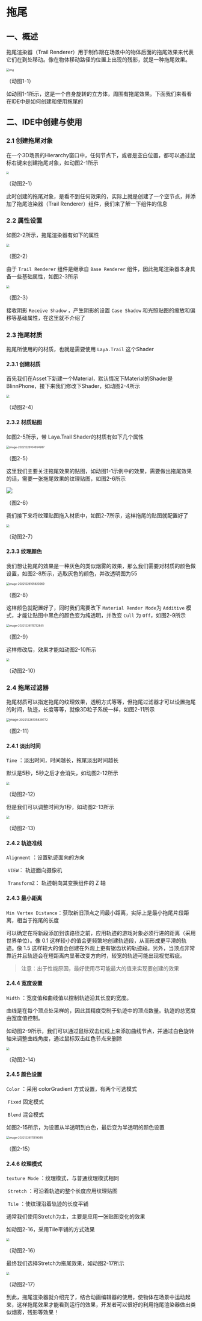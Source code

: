 # 拖尾



## 一、概述

拖尾渲染器（Trail Renderer）用于制作跟在场景中的物体后面的拖尾效果来代表它们在到处移动。像在物体移动路径的位置上出现的残影，就是一种拖尾效果。

<img src="img/1-1.gif" alt="img" style="zoom: 50%;" />   

（动图1-1）

如动图1-1所示，这是一个自身旋转的立方体，周围有拖尾效果。下面我们来看看在IDE中是如何创建和使用拖尾的



## 二、IDE中创建与使用

### 2.1 创建拖尾对象

在一个3D场景的Hierarchy窗口中，任何节点下，或者是空白位置，都可以通过鼠标右键来创建拖尾对象，如动图2-1所示

<img src="img/2-1.gif" style="zoom: 43%;" /> 

（动图2-1）

此时创建的拖尾对象，是看不到任何效果的，实际上就是创建了一个空节点，并添加了拖尾渲染器（Trail Renderer）组件，我们来了解一下组件的信息



### 2.2 属性设置

如图2-2所示，拖尾渲染器有如下的属性

<img src="img/2-2.png" style="zoom:50%;" /> 

（图2-2）

由于 `Trail Renderer` 组件是继承自 `Base Renderer` 组件，因此拖尾渲染器本身具备一些基础属性，如图2-3所示

<img src="img/2-3.png" style="zoom:50%;" />  

（图2-3）

接收阴影 `Receive Shadow` ，产生阴影的设置 `Case Shadow` 和光照贴图的缩放和偏移等基础属性，在这里就不介绍了



### 2.3 拖尾材质

拖尾所使用的的材质，也就是需要使用 `Laya.Trail` 这个Shader

#### 2.3.1 创建材质

首先我们在Asset下新建一个Material，默认情况下Material的Shader是BlinnPhone，接下来我们修改下Shader，如动图2-4所示

<img src="img/2-4.gif" style="zoom: 50%;" /> 

（动图2-4）



#### 2.3.2 材质贴图

如图2-5所示，带 Laya.Trail Shader的材质有如下几个属性

<img src="img/2-5.png" alt="image-20221226104854987" style="zoom:50%;" /> 

（图2-5）

这里我们主要关注拖尾效果的贴图，如动图1-1示例中的效果，需要做出拖尾效果的话，需要一张拖尾效果的纹理贴图，如图2-6所示

![](img/2-6.jpg) 

（图2-6）

我们接下来将纹理贴图拖入材质中，如图2-7所示，这样拖尾的贴图就配置好了

<img src="img/2-7.gif" style="zoom:50%;" />

（动图2-7）



#### 2.3.3 纹理颜色

我们想让拖尾的效果是一种灰色的类似烟雾的效果，那么我们需要对材质的颜色做设置，如图2-8所示，选取灰色的颜色，并改透明图为55

<img src="img/2-8.png" alt="image-20221226105620269" style="zoom: 50%;" />  

（图2-8）

这样颜色就配置好了，同时我们需要改下 `Material Render Mode`为 `Additive` 模式，才能让贴图中黑色的颜色变为纯透明，并改变 `Cull` 为 `Off`，如图2-9所示

<img src="img/2-9.png" alt="image-20221226115732845" style="zoom:50%;" /> 

（图2-9）

这样修改后，效果才能如动图2-10所示

<img src="img/2-10.gif" style="zoom:50%;" /> 

（动图2-10）



### 2.4 拖尾过滤器

拖尾材质可以指定拖尾的纹理效果，透明方式等等，但拖尾过滤器才可以设置拖尾的时间，轨迹，长度等等，就像3D粒子系统一样，如图2-11所示

<img src="img/2-11.png" alt="image-20221226105829772" style="zoom:55%;" />  

（图2-11）



#### 2.4.1 淡出时间

`Time` ：淡出时间，时间越长，拖尾淡出时间越长

默认是5秒，5秒之后才会消失，如动图2-12所示

<img src="img/2-12.gif" style="zoom:50%;" /> 

（动图2-12）

但是我们可以调整时间为1秒，如动图2-13所示

<img src="img/2-13.gif" style="zoom:50%;" /> 

（动图2-13）



#### 2.4.2 轨迹准线

`Alignment` ：设置轨迹面向的方向

​	`VIEW`： 轨迹面向摄像机

​	`TransformZ`： 轨迹朝向其变换组件的 Z 轴



#### 2.4.3 最小距离

`Min Vertex Distance`：获取新旧顶点之间最小距离，实际上是最小拖尾片段距离，相当于拖尾的长度

可以确定在将新段添加到该路径之前，应用轨迹的游戏对象必须行进的距离（采用世界单位）。像 0.1 这样较小的值会更频繁地创建轨迹段，从而形成更平滑的轨迹。像 1.5 这样较大的值会创建在外观上更有锯齿状的轨迹段。另外，当顶点非常靠近并且轨迹会在短距离内显著改变方向时，较宽的轨迹可能出现视觉瑕疵。

> 注意：出于性能原因，最好使用尽可能最大的值来实现要创建的效果



#### 2.4.4 宽度设置

`Width` ：宽度值和曲线值以控制轨迹沿其长度的宽度。

曲线是在每个顶点处采样的，因此其精度受制于轨迹中的顶点数量。轨迹的总宽度由宽度值控制。

如动图2-9所示，我们可以通过鼠标双击红线上来添加曲线节点，并通过白色旋转轴来调整曲线角度，通过鼠标双击红色节点来删除

<img src="img/2-14.gif" style="zoom:50%;" />  

（动图2-14）



#### 2.4.5 颜色设置

`Color` ：采用 colorGradient 方式设置，有两个可选模式

​	`Fixed` 固定模式

​	`Blend` 混合模式

如图2-15所示，为设置从半透明到白色，最后变为半透明的颜色设置

<img src="img/2-15.png" alt="image-20221226111319095" style="zoom:50%;" />  

（图2-15） 



#### 2.4.6 纹理模式

`texture Mode` ：纹理模式，与普通纹理模式相同

​	`Stretch` ：可沿着轨迹的整个长度应用纹理贴图

​	`Tile` ：使纹理沿着轨迹的长度平铺

通常我们使用Stretch为主，主要是应用一张贴图变化的效果

如动图2-16，采用Tile平铺的方式效果

<img src="img/2-16.gif" style="zoom:50%;" /> 

（动图2-16）

最终我们选择Stretch为拖尾效果，如动图2-17所示

<img src="img/2-17.gif" style="zoom:50%;" /> 

（动图2-17）



到此，拖尾渲染器就介绍完了，结合动画编辑器的使用，使物体在场景中运动起来，这样拖尾效果才能看到运行的效果，开发者可以很好的利用拖尾渲染器做出类似烟雾，残影等效果！







 





